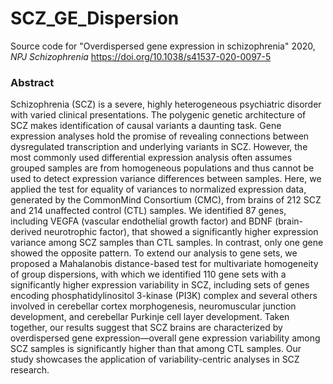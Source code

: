 # SCZ_GE_Dispersion
Source code for "Overdispersed gene expression in schizophrenia" 2020, _NPJ Schizophrenia_ https://doi.org/10.1038/s41537-020-0097-5

### Abstract
Schizophrenia (SCZ) is a severe, highly heterogeneous psychiatric disorder with varied clinical presentations. The polygenic genetic architecture of SCZ makes identification of causal variants a daunting task. Gene expression analyses hold the promise of revealing connections between dysregulated transcription and underlying variants in SCZ. However, the most commonly used differential expression analysis often assumes grouped samples are from homogeneous populations and thus cannot be used to detect expression variance differences between samples. Here, we applied the test for equality of variances to normalized expression data, generated by the CommonMind Consortium (CMC), from brains of 212 SCZ and 214 unaffected control (CTL) samples. We identified 87 genes, including VEGFA (vascular endothelial growth factor) and BDNF (brain-derived neurotrophic factor), that showed a significantly higher expression variance among SCZ samples than CTL samples. In contrast, only one gene showed the opposite pattern. To extend our analysis to gene sets, we proposed a Mahalanobis distance-based test for multivariate homogeneity of group dispersions, with which we identified 110 gene sets with a significantly higher expression variability in SCZ, including sets of genes encoding phosphatidylinositol 3-kinase (PI3K) complex and several others involved in cerebellar cortex morphogenesis, neuromuscular junction development, and cerebellar Purkinje cell layer development. Taken together, our results suggest that SCZ brains are characterized by overdispersed gene expression—overall gene expression variability among SCZ samples is significantly higher than that among CTL samples. Our study showcases the application of variability-centric analyses in SCZ research.

